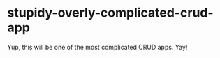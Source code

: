 # stupidy-overly-complicated-crud-app
Yup, this will be one of the most complicated CRUD apps. Yay!
